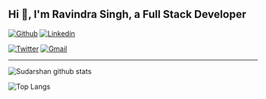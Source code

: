 ## Hi 👋, I'm Ravindra Singh, a Full Stack Developer ##

[![Github](https://img.shields.io/badge/-Github-000?style=flat&logo=Github&logoColor=white)](https://github.com/ravindra-me)
[![Linkedin](https://img.shields.io/badge/-LinkedIn-blue?style=flat&logo=Linkedin&logoColor=white)](https://www.linkedin.com/in/ravindra-singh-342946156/)

[![Twitter](https://img.shields.io/badge/-Twitter-1ca0f1?style=flat-square&labelColor=1ca0f1&logo=twitter&logoColor=white&link=https://twitter.com/ravindra_9454
)](https://twitter.com/ravindra_9454)
[![Gmail](https://img.shields.io/badge/-Gmail-c14438?style=flat&logo=Gmail&logoColor=white)](mailto:ravindrarajpoot9628172@gmail.com)
&nbsp;

----------------------------------------------------------------------------------------------------------------------------

![Sudarshan github stats](https://github-readme-stats.vercel.app/api?username=ravindra-me&hide=["issues"]&show_icons=true)

![Top Langs](https://github-readme-stats.vercel.app/api/top-langs/?username=ravindra-me&layout=compact&theme=darcula&langs_count=10)
